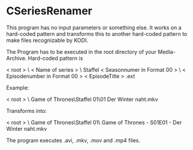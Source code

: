 # CSeriesRenamer

This program has no input parameters or something else. It works on a hard-coded pattern and transforms this to another hard-coded pattern to make files recognizable by KODI.

The Program has to be executed in the root directory of your Media-Archive. Hard-coded pattern is

< root > \ < Name of series > \ Staffel < Seasonnumer in Format 00 > \ < Episodenumber in Format 00 > < EpisodeTitle > .ext
  
  Example:
  
  < root > \ Game of Thrones\Staffel 01\01 Der Winter naht.mkv
  
  Transforms into:
  
  < root > \ Game of Thrones\Staffel 01\ Game of Thrones - S01E01 - Der Winter naht.mkv
  
  The program executes .avi, .mkv, .mov and .mp4 files.
